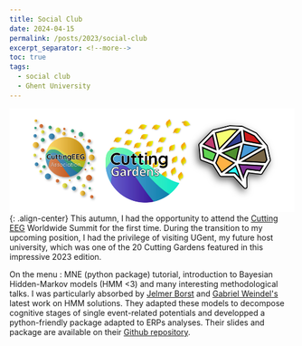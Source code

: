 ```yaml
---
title: Social Club
date: 2024-04-15
permalink: /posts/2023/social-club
excerpt_separator: <!--more-->
toc: true
tags:
  - social club
  - Ghent University
---
```


![](/images/posts/post6/cutting-eeg.png){: .align-center}
This autumn, I had the opportunity to attend the [Cutting EEG](https://cuttinggardens2023.org/) Worldwide Summit for the first time. 
During the transition to my upcoming position, I had the privilege of visiting UGent, my future host university, which was one of the 20 Cutting Gardens featured in this impressive 2023 edition.

On the menu : MNE (python package) tutorial, introduction to Bayesian Hidden-Markov models (HMM <3) and many interesting methodological talks. 
I was particularly absorbed by [Jelmer Borst](https://www.jelmerborst.nl/) and [Gabriel Weindel's](https://gweindel.github.io/) latest work on HMM solutions. 
They adapted these models to decompose cognitive stages of single event-related potentials and developped a python-friendly package adapted to ERPs analyses. 
Their slides and package are available on their [Github repository](https://github.com/GWeindel/hsmm_mvpy).
<!--more-->


